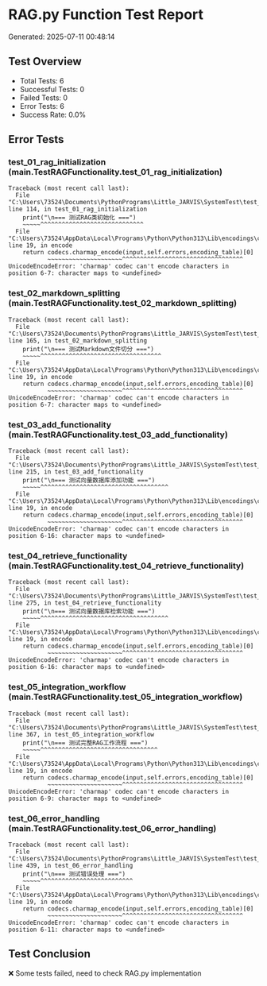 # RAG.py Function Test Report

Generated: 2025-07-11 00:48:14

## Test Overview

- Total Tests: 6
- Successful Tests: 0
- Failed Tests: 0
- Error Tests: 6
- Success Rate: 0.0%

## Error Tests

### test_01_rag_initialization (__main__.TestRAGFunctionality.test_01_rag_initialization)
```
Traceback (most recent call last):
  File "C:\Users\73524\Documents\PythonPrograms\Little_JARVIS\SystemTest\test_rag_functionality.py", line 114, in test_01_rag_initialization
    print("\n=== 测试RAG类初始化 ===")
    ~~~~~^^^^^^^^^^^^^^^^^^^^^^^^^^^^^
  File "C:\Users\73524\AppData\Local\Programs\Python\Python313\Lib\encodings\cp1252.py", line 19, in encode
    return codecs.charmap_encode(input,self.errors,encoding_table)[0]
           ~~~~~~~~~~~~~~~~~~~~~^^^^^^^^^^^^^^^^^^^^^^^^^^^^^^^^^^
UnicodeEncodeError: 'charmap' codec can't encode characters in position 6-7: character maps to <undefined>

```

### test_02_markdown_splitting (__main__.TestRAGFunctionality.test_02_markdown_splitting)
```
Traceback (most recent call last):
  File "C:\Users\73524\Documents\PythonPrograms\Little_JARVIS\SystemTest\test_rag_functionality.py", line 165, in test_02_markdown_splitting
    print("\n=== 测试Markdown文件切分 ===")
    ~~~~~^^^^^^^^^^^^^^^^^^^^^^^^^^^^^^^^^^
  File "C:\Users\73524\AppData\Local\Programs\Python\Python313\Lib\encodings\cp1252.py", line 19, in encode
    return codecs.charmap_encode(input,self.errors,encoding_table)[0]
           ~~~~~~~~~~~~~~~~~~~~~^^^^^^^^^^^^^^^^^^^^^^^^^^^^^^^^^^
UnicodeEncodeError: 'charmap' codec can't encode characters in position 6-7: character maps to <undefined>

```

### test_03_add_functionality (__main__.TestRAGFunctionality.test_03_add_functionality)
```
Traceback (most recent call last):
  File "C:\Users\73524\Documents\PythonPrograms\Little_JARVIS\SystemTest\test_rag_functionality.py", line 215, in test_03_add_functionality
    print("\n=== 测试向量数据库添加功能 ===")
    ~~~~~^^^^^^^^^^^^^^^^^^^^^^^^^^^^^^^^^^^^
  File "C:\Users\73524\AppData\Local\Programs\Python\Python313\Lib\encodings\cp1252.py", line 19, in encode
    return codecs.charmap_encode(input,self.errors,encoding_table)[0]
           ~~~~~~~~~~~~~~~~~~~~~^^^^^^^^^^^^^^^^^^^^^^^^^^^^^^^^^^
UnicodeEncodeError: 'charmap' codec can't encode characters in position 6-16: character maps to <undefined>

```

### test_04_retrieve_functionality (__main__.TestRAGFunctionality.test_04_retrieve_functionality)
```
Traceback (most recent call last):
  File "C:\Users\73524\Documents\PythonPrograms\Little_JARVIS\SystemTest\test_rag_functionality.py", line 275, in test_04_retrieve_functionality
    print("\n=== 测试向量数据库检索功能 ===")
    ~~~~~^^^^^^^^^^^^^^^^^^^^^^^^^^^^^^^^^^^^
  File "C:\Users\73524\AppData\Local\Programs\Python\Python313\Lib\encodings\cp1252.py", line 19, in encode
    return codecs.charmap_encode(input,self.errors,encoding_table)[0]
           ~~~~~~~~~~~~~~~~~~~~~^^^^^^^^^^^^^^^^^^^^^^^^^^^^^^^^^^
UnicodeEncodeError: 'charmap' codec can't encode characters in position 6-16: character maps to <undefined>

```

### test_05_integration_workflow (__main__.TestRAGFunctionality.test_05_integration_workflow)
```
Traceback (most recent call last):
  File "C:\Users\73524\Documents\PythonPrograms\Little_JARVIS\SystemTest\test_rag_functionality.py", line 367, in test_05_integration_workflow
    print("\n=== 测试完整RAG工作流程 ===")
    ~~~~~^^^^^^^^^^^^^^^^^^^^^^^^^^^^^^^^^
  File "C:\Users\73524\AppData\Local\Programs\Python\Python313\Lib\encodings\cp1252.py", line 19, in encode
    return codecs.charmap_encode(input,self.errors,encoding_table)[0]
           ~~~~~~~~~~~~~~~~~~~~~^^^^^^^^^^^^^^^^^^^^^^^^^^^^^^^^^^
UnicodeEncodeError: 'charmap' codec can't encode characters in position 6-9: character maps to <undefined>

```

### test_06_error_handling (__main__.TestRAGFunctionality.test_06_error_handling)
```
Traceback (most recent call last):
  File "C:\Users\73524\Documents\PythonPrograms\Little_JARVIS\SystemTest\test_rag_functionality.py", line 439, in test_06_error_handling
    print("\n=== 测试错误处理 ===")
    ~~~~~^^^^^^^^^^^^^^^^^^^^^^^^^^
  File "C:\Users\73524\AppData\Local\Programs\Python\Python313\Lib\encodings\cp1252.py", line 19, in encode
    return codecs.charmap_encode(input,self.errors,encoding_table)[0]
           ~~~~~~~~~~~~~~~~~~~~~^^^^^^^^^^^^^^^^^^^^^^^^^^^^^^^^^^
UnicodeEncodeError: 'charmap' codec can't encode characters in position 6-11: character maps to <undefined>

```

## Test Conclusion

❌ Some tests failed, need to check RAG.py implementation
